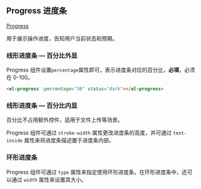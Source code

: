 <style lang="scss" scoped>
  .el-progress--line {
    margin-bottom: 15px;
    width: 350px;
  }
  .el-progress--circle {
    margin-right: 15px;
  }
</style>

## Progress 进度条

[Progress](http://element.eleme.io/#/zh-CN/component/progress)

用于展示操作进度，告知用户当前状态和预期。

### 线形进度条 — 百分比外显

Progress 组件设置`percentage`属性即可，表示进度条对应的百分比，**必填**，必须在 0-100。

```html
<el-progress :percentage="30" status="dark"></el-progress>
```

<el-card>
<el-progress :percentage="0"></el-progress>
<el-progress :percentage="30" status="dark"></el-progress>
<el-progress :percentage="70"></el-progress>
<el-progress :percentage="100" status="success"></el-progress>
<el-progress :percentage="50" status="exception"></el-progress>
</el-card>

### 线形进度条 — 百分比内显

百分比不占用额外控件，适用于文件上传等场景。

Progress 组件可通过 `stroke-width` 属性更改进度条的高度，并可通过 `text-inside` 属性来将进度条描述置于进度条内部。

<el-card>
<el-progress :text-inside="true" :stroke-width="18" :percentage="0"></el-progress>
<el-progress :text-inside="true" :stroke-width="18" :percentage="30" status="dark"></el-progress>
<el-progress :text-inside="true" :stroke-width="18" :percentage="70"></el-progress>
<el-progress :text-inside="true" :stroke-width="18" :percentage="100" status="success"></el-progress>
<el-progress :text-inside="true" :stroke-width="18" :percentage="50" status="exception"></el-progress>
</el-card>

### 环形进度条

Progress 组件可通过 `type` 属性来指定使用环形进度条，在环形进度条中，还可以通过 `width` 属性来设置其大小。

<el-card>
<el-progress type="circle" :percentage="0"></el-progress>
<el-progress type="circle" :percentage="25"></el-progress>
<el-progress type="circle" :percentage="100" status="success"></el-progress>
<el-progress type="circle" :percentage="50" status="exception"></el-progress>
</el-card>